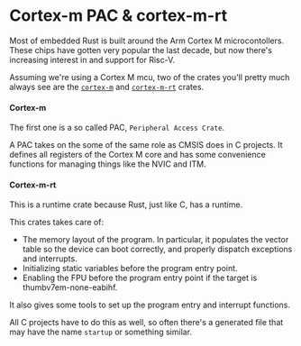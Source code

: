 # Cortex-m PAC & cortex-m-rt

Most of embedded Rust is built around the Arm Cortex M microcontollers. These chips have gotten very popular the last decade, but now there's increasing interest in and support for Risc-V.

Assuming we're using a Cortex M mcu, two of the crates you'll pretty much always see are the [`cortex-m`](https://crates.io/crates/cortex-m) and [`cortex-m-rt`](https://crates.io/crates/cortex-m-rt) crates.

#### Cortex-m
The first one is a so called PAC, `Peripheral Access Crate`.

A PAC takes on the some of the same role as CMSIS does in C projects.
It defines all registers of the Cortex M core and has some convenience functions for managing things like the NVIC and ITM.

#### Cortex-m-rt
This is a runtime crate because Rust, just like C, has a runtime.

This crates takes care of:
- The memory layout of the program. In particular, it populates the vector table so the device can boot correctly, and properly dispatch exceptions and interrupts.
- Initializing static variables before the program entry point.
- Enabling the FPU before the program entry point if the target is thumbv7em-none-eabihf.

It also gives some tools to set up the program entry and interrupt functions.

All C projects have to do this as well, so often there's a generated file that may have the name `startup` or something similar.
